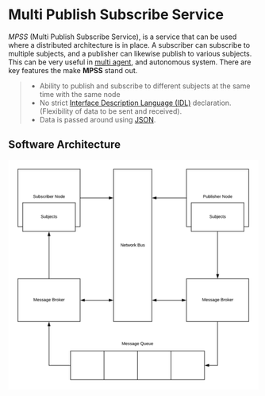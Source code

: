 # Multi Publish Subscribe Service

_MPSS_ (Multi Publish Subscribe Service), is a service that can be used where a distributed architecture is in place.
A subscriber can subscribe to multiple subjects, and a publisher can likewise publish to various subjects.
This can be very useful in [multi agent](https://en.wikipedia.org/wiki/Multi-agent_system), and autonomous system. There are key features the make __MPSS__ stand out.

> - Ability to publish and subscribe to different subjects at the same time with the same node
> - No strict [Interface Description Language (IDL)](https://en.wikipedia.org/wiki/Interface_description_language) declaration. (Flexibility of data to be sent and received).
> - Data is passed around using [JSON](https://www.json.org/json-en.html).

## Software Architecture

![width=400px | alt=Software Architecture](./software_architecture.png)